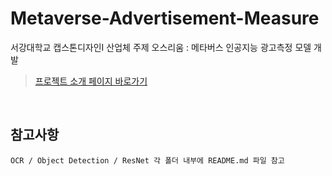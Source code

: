 # Metaverse-Advertisement-Measure
서강대학교 캡스톤디자인I 산업체 주제 오스리움 : 메타버스 인공지능 광고측정 모델 개발

> [프로젝트 소개 페이지 바로가기](http://cscp2.sogang.ac.kr/CSE4186/index.php/%EC%A1%B0%EA%B9%80%EC%9E%A5%EC%9D%B4)

<br>

## 참고사항
```
OCR / Object Detection / ResNet 각 폴더 내부에 README.md 파일 참고
```
